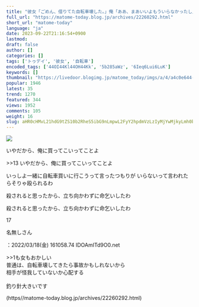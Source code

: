 ```yaml
---
title: "彼女「ごめん、借りてた自転車壊した。」俺「ああ、まあいいよもういらなかったし」 "
full_url: "https://matome-today.blog.jp/archives/22260292.html"
short_url: "matome-today"
language: "ja"
date: 2023-09-22T21:16:54+0900
lastmod: 
draft: false
author: []
categories: []
tags: ['トゥデイ', '彼女', '自転車']
encoded_tags: ['44OI44Kl44OH44Kk', '5b285aWz', '6Ieq6Lui6LuK']
keywords: []
thumbnail: "https://livedoor.blogimg.jp/matome_today/imgs/a/4/a4c0e644-s.png"
popular: 1946
latest: 35
trend: 1270
featured: 344
views: 1952
comments: 105
weight: 16
slug: aHR0cHMvL21hdG9tZS10b2RheS5ibG9nLmpwL2FyY2hpdmVzLzIyMjYwMjkyLmh0bWw=
---
```


![](https://livedoor.blogimg.jp/matome_today/imgs/a/4/a4c0e644-s.png)

<div><p>いやだから、俺に買ってこいってことよ</p><p>>>13 いやだから、俺に買ってこいってことよ</p><p>いっしよ一緒に自転車買いに行こうって言ったつもりが いらないって言われたらそりゃ殴られるわ</p><p>殺されると思ったから、立ち向かわずに命乞いしたわ</p><p>殺されると思ったから、立ち向かわずに命乞いしたわ</p><p>17 <p>名無しさん</p>：2022/03/18(金) 161058.74 IDOAmITd9O0.net<br></p><p><p>>>1も女もおかしい <br> 普通は、自転車壊してきたら事故かもしれないから <br> 相手が怪我していないか心配する <br> <br> 釣り針大きいです </p></p></div>

(https//matome-today.blog.jp/archives/22260292.html)
